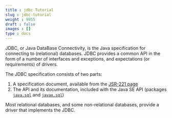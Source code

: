 ```yaml
---
title : jdbc Tutorial
slug : jdbc-tutorial
weight : 9955
draft : false
images : []
type : docs
---
```


JDBC, or Java DataBase Connectivity, is the Java specification for connecting to (relational) databases. JDBC provides a common API in the form of a number of interfaces and exceptions, and expectations (or requirements) of drivers.

The JDBC specification consists of two parts:

1. A specification document, available from the [JSR-221 page][1]
2. The API and its documentation, included with the Java SE API (packages [`java.sql`][2] and [`javax.sql`][3])

Most relational databases, and some non-relational databases, provide a driver that implements the JDBC.

  [1]: https://jcp.org/en/jsr/detail?id=221
  [2]: https://docs.oracle.com/javase/8/docs/api/java/sql/package-frame.html
  [3]: https://docs.oracle.com/javase/8/docs/api/javax/sql/package-frame.html

